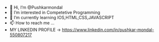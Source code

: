 - 👋 Hi, I’m @Pushkarmondal
- 👀 I’m interested in Competetive Programming
- 🌱 I’m currently learning IOS,HTML,CSS,JAVASCRIPT
- 📫 How to reach me ...
- MY LINKEDIN PROFILE -> https://www.linkedin.com/in/pushkar-mondal-550807217

